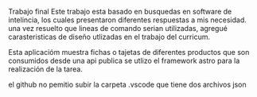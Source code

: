 Trabajo final
Este trabajo esta basado en busquedas en software de intelincia, los cuales presentaron diferentes respuestas a mis necesidad. una vez resuelto que lineas de comando serian utilizadas, agregué carasteristicas de diseño utlizadas en el trabajo del curricum.

Esta aplicacióm muestra fichas o tajetas de diferentes productos que son consumidos desde una api publica
se utlizo el framework astro para la realización de la tarea.

el github no pemitio subir la carpeta .vscode que tiene dos archivos json
